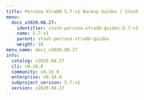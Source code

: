 ```yaml
---
title: Percona XtraDB 5.7-v1 Backup Guides | Stash
menu:
  docs_v2020.08.27:
    identifier: stash-percona-xtradb-guides-5.7-v1
    name: 5.7-v1
    parent: stash-percona-xtradb-guides
    weight: 10
menu_name: docs_v2020.08.27
info:
  catalog: v2020.08.27
  cli: v0.10.0
  community: v0.10.0
  enterprise: v0.10.0
  subproject_version: 5.7-v1
  version: v2020.08.27
---
```


